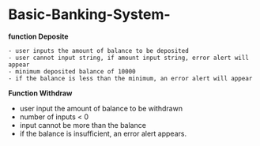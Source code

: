 # Basic-Banking-System-

**function Deposite**

    - user inputs the amount of balance to be deposited
    - user cannot input string, if amount input string, error alert will appear
    - minimum deposited balance of 10000
    - if the balance is less than the minimum, an error alert will appear

  **Function Withdraw**
   - user input the amount of balance to be withdrawn
   - number of inputs < 0
   - input cannot be more than the balance
   - if the balance is insufficient, an error alert appears.
